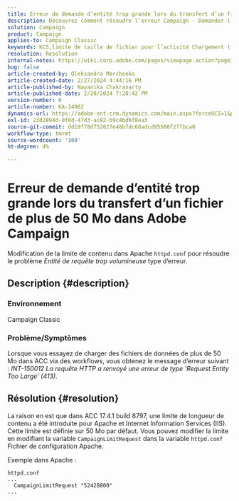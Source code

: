 ```yaml
---
title: Erreur de demande d’entité trop grande lors du transfert d’un fichier de plus de 50 Mo dans Adobe Campaign
description: Découvrez comment résoudre l’erreur Campaign - Demander l’entité trop volumineuse. Modifiez la limite de contenu dans le fichier Apache httpd.conf .
solution: Campaign
product: Campaign
applies-to: Campaign Classic
keywords: KCS,limite de taille de fichier pour l’activité Chargement (fichier), Request Entity Too Large, CampaignLimitRequest
resolution: Resolution
internal-notes: https://wiki.corp.adobe.com/pages/viewpage.action?pageId=1423015339#ACC-Apache/Tomcat/IIS-WhatisthefilesizelimitforDataloading(file)activity?
bug: false
article-created-by: Oleksandra Marchenko
article-created-date: 2/27/2024 4:44:16 PM
article-published-by: Nayanika Chakravarty
article-published-date: 2/28/2024 7:28:42 PM
version-number: 6
article-number: KA-14962
dynamics-url: https://adobe-ent.crm.dynamics.com/main.aspx?forceUCI=1&pagetype=entityrecord&etn=knowledgearticle&id=d374466b-8fd5-ee11-9079-6045bd006b3d
exl-id: 23d2894d-0f0d-47d3-ac82-b9c4bd6f8ea3
source-git-commit: dd19f78d752827e48b7dc68adcd95500f2ffbca0
workflow-type: tm+mt
source-wordcount: '169'
ht-degree: 4%

---
```


# Erreur de demande d’entité trop grande lors du transfert d’un fichier de plus de 50 Mo dans Adobe Campaign


Modification de la limite de contenu dans Apache `httpd.conf` pour résoudre le problème *Entité de requête trop volumineuse* type d’erreur.

## Description {#description}


### <b>Environnement</b>

Campaign Classic

### <b>Problème/Symptômes</b>

Lorsque vous essayez de charger des fichiers de données de plus de 50 Mo dans ACC via des workflows, vous obtenez le message d’erreur suivant : *INT-150012 La requête HTTP a renvoyé une erreur de type &#39;Request Entity Too Large&#39; (413)*.


## Résolution {#resolution}


La raison en est que dans ACC 17.4.1 build 8797, une limite de longueur de contenu a été introduite pour Apache et Internet Information Services (IIS). Cette limite est définie sur 50 Mo par défaut. Vous pouvez modifier la limite en modifiant la variable `CampaignLimitRequest` dans la variable `httpd.conf` Fichier de configuration Apache.

Exemple dans Apache :


```
httpd.conf
...
  CampaignLimitRequest "52428800"
...
```
